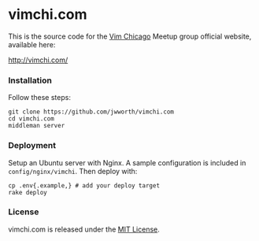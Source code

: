 # vimchi.com

This is the source code for the [Vim Chicago](http://vimchi.com/) Meetup group
official website, available here:

http://vimchi.com/

### Installation

Follow these steps:

```
git clone https://github.com/jwworth/vimchi.com
cd vimchi.com
middleman server
```

### Deployment

Setup an Ubuntu server with Nginx. A sample configuration is included in
`config/nginx/vimchi`. Then deploy with:

```
cp .env{.example,} # add your deploy target
rake deploy
```

### License

vimchi.com is released under the [MIT
License](http://www.opensource.org/licenses/MIT).
